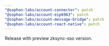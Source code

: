 ```yaml
---
"@sophon-labs/account-connector": patch
"@sophon-labs/account-eip6963": patch
"@sophon-labs/account-message-bridge": patch
"@sophon-labs/account-react-native": patch
---
```


Release with preview zksync-sso version.
